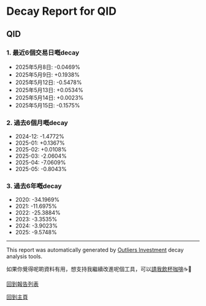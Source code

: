 # Decay Report for QID

## QID

### 1. 最近6個交易日嘅decay

- 2025年5月8日: -0.0469%
- 2025年5月9日: +0.1938%
- 2025年5月12日: -0.5478%
- 2025年5月13日: +0.0534%
- 2025年5月14日: +0.0023%
- 2025年5月15日: -0.1575%

### 2. 過去6個月嘅decay

- 2024-12: -1.4772%
- 2025-01: +0.1367%
- 2025-02: +0.0108%
- 2025-03: -2.0604%
- 2025-04: -7.0609%
- 2025-05: -0.8043%

### 3. 過去6年嘅decay

- 2020: -34.1969%
- 2021: -11.6975%
- 2022: -25.3884%
- 2023: -3.3535%
- 2024: -3.9023%
- 2025: -9.5748%

------------------------------
This report was automatically generated by [Outliers Investment](https://outliersecon.github.io/Outliers-Investment/) decay analysis tools.

如果你覺得呢啲資料有用，想支持我繼續改進呢個工具，可以[請我飲杯咖啡](https://buymeacoffee.com/outliersecon)☕🙏

[回到報告列表](https://outliersecon.github.io/Outliers-Investment/reports/reports_public)

[回到主頁](https://outliersecon.github.io/Outliers-Investment/)